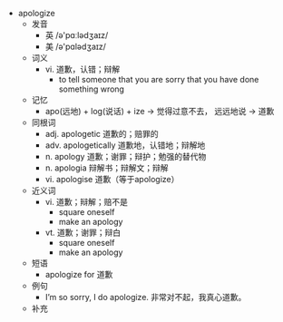 - apologize
  - 发音
    - 英 /ə'pɑːlədʒaɪz/
    - 美 /ə'pɑlədʒaɪz/
  - 词义
    - vi. 道歉，认错；辩解
      - to tell someone that you are sorry that you have done something wrong
  - 记忆
    - apo(远地) + log(说话) + ize → 觉得过意不去， 远远地说 → 道歉
  - 同根词
    - adj. apologetic 道歉的；赔罪的
    - adv. apologetically 道歉地，认错地；辩解地
    - n. apology 道歉；谢罪；辩护；勉强的替代物
    - n. apologia 辩解书；辩解文；辩解
    - vi. apologise 道歉（等于apologize）
  - 近义词
    - vi. 道歉；辩解；赔不是
      - square oneself
      - make an apology
    - vt. 道歉；谢罪；辩白
      - square oneself
      - make an apology
  - 短语
    - apologize for 道歉
  - 例句
    - I’m so sorry, I do apologize. 非常对不起，我真心道歉。
  - 补充